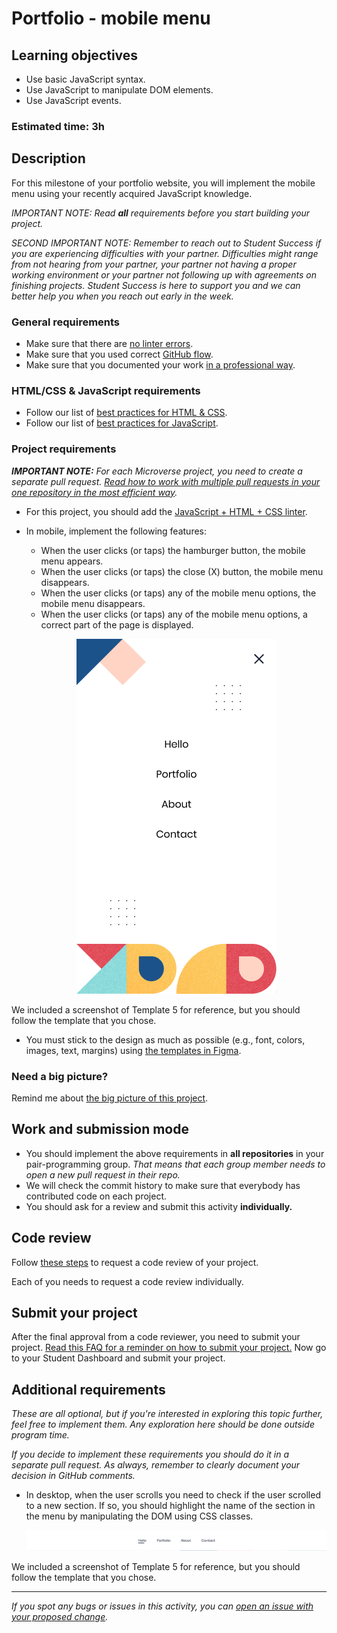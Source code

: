 # Portfolio - mobile menu

## Learning objectives

- Use basic JavaScript syntax.
- Use JavaScript to manipulate DOM elements.
- Use JavaScript events.

### Estimated time: 3h

## Description

For this milestone of your portfolio website, you will implement the mobile menu using your recently acquired JavaScript knowledge.

*IMPORTANT NOTE: Read **all** requirements before you start building your project.* 

*SECOND IMPORTANT NOTE: Remember to reach out to Student Success if you are experiencing difficulties with your partner. Difficulties might range from not hearing from your partner, your partner not having a proper working environment or your partner not following up with agreements on finishing projects. Student Success is here to support you and we can better help you when you reach out early in the week.*

### General requirements

- Make sure that there are [no linter errors](https://github.com/microverseinc/linters-config).
- Make sure that you used correct [GitHub flow](https://github.com/microverseinc/curriculum-transversal-skills/blob/main/git-github/articles/github_flow.md).
- Make sure that you documented your work [in a professional way](https://github.com/microverseinc/curriculum-transversal-skills/blob/main/documentation/articles/professional_repo_rules.md).

### HTML/CSS & JavaScript requirements

- Follow our list of [best practices for HTML & CSS](https://github.com/microverseinc/curriculum-html-css/blob/main/articles/html_css_best_practices.md).
- Follow our list of [best practices for JavaScript](https://github.com/microverseinc/curriculum-html-css/blob/main/articles/javascript_best_practices.md).

### Project requirements


_**IMPORTANT NOTE:** For each Microverse project, you need to create a separate pull request. [Read how to work with multiple pull requests in your one repository in the most efficient way](https://github.com/microverseinc/curriculum-transversal-skills/blob/main/git-github/articles/multiple_pull_requests.md)._

- For this project, you should add the [JavaScript + HTML + CSS linter](https://github.com/microverseinc/linters-config/tree/master/html-css-js).
- In mobile, implement the following features:
  - When the user clicks (or taps) the hamburger button, the mobile menu appears.
  - When the user clicks (or taps) the close (X) button, the mobile menu disappears.
  - When the user clicks (or taps) any of the mobile menu options, the mobile menu disappears.
  - When the user clicks (or taps) any of the mobile menu options, a correct part of the page is displayed.
  
  <p align="center">
    <img src="./images/m7_mobile_menu/menu-mobile.png" alt="Mobile menu" />
  </p>
  
We included a screenshot of Template 5 for reference, but you should follow the template that you chose.

- You must stick to the design as much as possible (e.g., font, colors, images, text, margins) using [the templates in Figma](https://www.figma.com/file/l7SqJ3ZfkAKih9sFxvWSR4/Microverse-Student-Project-1?node-id=0%3A1).


### Need a big picture?

Remind me about [the big picture of this project](./sneak_peek.md).

## Work and submission mode

- You should implement the above requirements in **all repositories** in your pair-programming group. _That means that each group member needs to open a new pull request in their repo._
- We will check the commit history to make sure that everybody has contributed code on each project.
- You should ask for a review and submit this activity **individually.**

## Code review

Follow [these steps](https://github.com/microverseinc/curriculum-transversal-skills/blob/main/code-review/articles/how_to_ask_for_a_code_review.md) to request a code review of your project.

Each of you needs to request a code review individually.

## Submit your project

After the final approval from a code reviewer, you need to submit your project.
[Read this FAQ for a reminder on how to submit your project.](https://microverse.zendesk.com/hc/en-us/articles/360061344234)
Now go to your Student Dashboard and submit your project.

## Additional requirements

*These are all optional, but if you're interested in exploring this topic further, feel free to implement them. Any exploration here should be done outside program time.*

*If you decide to implement these requirements you should do it in a separate pull request. As always, remember to clearly document your decision in GitHub comments.*

- In desktop, when the user scrolls you need to check if the user scrolled to a new section. If so, you should highlight the name of the section in the menu by manipulating the DOM using CSS classes.

  <p align="center">
    <img src="./images/m7_mobile_menu/menu-desktop.png" alt="Desktop menu" />
  </p>
  
We included a screenshot of Template 5 for reference, but you should follow the template that you chose.

------

_If you spot any bugs or issues in this activity, you can [open an issue with your proposed change](https://github.com/microverseinc/curriculum-transversal-skills/blob/main/git-github/articles/open_issue.md)._
